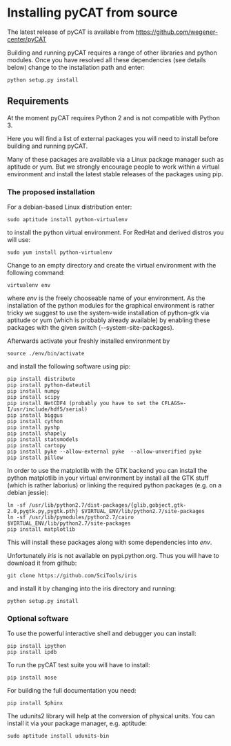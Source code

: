 # Installing pyCAT from source

The latest release of pyCAT is available from
https://github.com/wegener-center/pyCAT

Building and running pyCAT requires a range of other libraries and python modules. Once you have resolved all these dependencies (see details below) change to the installation path and enter:

    python setup.py install


## Requirements

At the moment pyCAT requires Python 2 and is not compatible with Python 3.

Here you will find a list of external packages you will need to install before building and running pyCAT.

Many of these packages are available via a Linux package manager such as aptitude or yum. But we strongly encourage people to work within a virtual environment and install the latest stable releases of the packages using pip.

### The proposed installation

For a debian-based Linux distribution enter:

    sudo aptitude install python-virtualenv

to install the python virtual environment. For RedHat and derived distros
you will use:

    sudo yum install python-virtualenv

Change to an empty directory and create the virtual environment with the following command:

    virtualenv env

where *env* is the freely chooseable name of your environment. As the installation of the python modules for the graphical environment is rather tricky we suggest to use the system-wide installation of python-gtk via aptitude or yum (which is probably already available) by enabling these packages with the given switch (--system-site-packages).

Afterwards activate your freshly installed environment by

    source ./env/bin/activate

and install the following software using pip:

    pip install distribute
    pip install python-dateutil
    pip install numpy
    pip install scipy
    pip install NetCDF4 (probably you have to set the CFLAGS=-I/usr/include/hdf5/serial)
    pip install biggus
    pip install cython
    pip install pyshp
    pip install shapely
    pip install statsmodels
    pip install cartopy
    pip install pyke --allow-external pyke  --allow-unverified pyke
    pip install pillow

In order to use the matplotlib with the GTK backend you can install the python
matplotlib in your virtual environment by install all the GTK stuff (which is
rather laborius) or linking the required python packages (e.g. on a debian jessie):

    ln -sf /usr/lib/python2.7/dist-packages/{glib,gobject,gtk-2.0,pygtk.py,pygtk.pth} $VIRTUAL_ENV/lib/python2.7/site-packages
    ln -sf /usr/lib/pymodules/python2.7/cairo $VIRTUAL_ENV/lib/python2.7/site-packages
    pip install matplotlib

This will install these packages along with some dependencies into *env*.

Unfortunately *iris* is not available on pypi.python.org. Thus you will have to download it from github:

    git clone https://github.com/SciTools/iris

and install it by changing into the iris directory and running:

    python setup.py install


### Optional software

To use the powerful interactive shell and debugger you can install:

    pip install ipython
    pip install ipdb
    
To run the pyCAT test suite you will have to install:

    pip install nose

For building the full documentation you need:

    pip install Sphinx

The udunits2 library will help at the conversion of physical units. You can install it via your package manager, e.g. aptitude:

    sudo aptitude install udunits-bin
